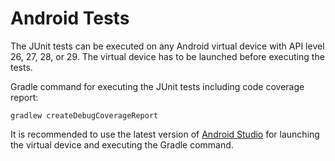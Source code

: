 # Android Tests

The JUnit tests can be executed on any Android virtual device with API level 26, 27, 28, or 29. The virtual device has to be launched before executing the tests.

Gradle command for executing the JUnit tests including code coverage report:

```
gradlew createDebugCoverageReport
```

It is recommended to use the latest version of [Android Studio](https://developer.android.com/studio) for launching the virtual device and executing the Gradle command.
